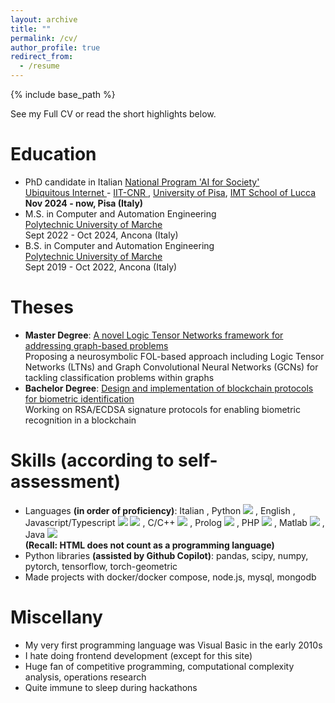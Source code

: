 ```yaml
---
layout: archive
title: ""
permalink: /cv/
author_profile: true
redirect_from:
  - /resume
---
```


{% include base_path %}

See my <a class = "btn btn--inverse" style = "text-decoration:none" href = "/files/cv_vito_scaraggi.pdf">Full CV</a> or read the short highlights below.

Education
======
* PhD candidate in Italian <a href = "https://phd-ai-society.di.unipi.it/en/">National Program 'AI for Society'</a>
<br> <a href = "https://ui.iit.cnr.it/en/"> Ubiquitous Internet </a> - <a href = "https://www.iit.cnr.it/en/"> IIT-CNR </a>, <a href = "https://www.unipi.it/index.php/english"> University of Pisa</a>, <a href = "https://www.imtlucca.it/en">IMT School of Lucca</a> 
<br> <b> Nov 2024 - now, Pisa (Italy)</b>
* M.S. in Computer and Automation Engineering
<br> <a href = "https://www.univpm.it/Entra/Universita_Politecnica_delle_Marche_Home/L/1"> Polytechnic University of Marche </a>
<br> Sept 2022 - Oct 2024, Ancona (Italy)
* B.S. in Computer and Automation Engineering
<br> <a href = "https://www.univpm.it/Entra/Universita_Politecnica_delle_Marche_Home/L/1"> Polytechnic University of Marche </a>
<br> Sept 2019 - Oct 2022, Ancona (Italy)

Theses
====== 
* <b>Master Degree</b>: <a href = "https://tesi.univpm.it/handle/20.500.12075/19225">A novel Logic Tensor Networks framework for addressing graph-based problems</a>
<br> Proposing a neurosymbolic FOL-based approach including Logic Tensor Networks (LTNs) and Graph Convolutional Neural Networks (GCNs) for tackling classification problems within graphs
* <b>Bachelor Degree</b>: <a href = "https://tesi.univpm.it/handle/20.500.12075/10904">Design and implementation of blockchain protocols for biometric identification</a>
<br> Working on RSA/ECDSA signature protocols for enabling biometric recognition in a blockchain

Skills (according to self-assessment)
======
* Languages <b>(in order of proficiency)</b>: Italian <span class="fi fi-it devicon"></span>, Python 
            <img class = "devicon" src="https://cdn.jsdelivr.net/gh/devicons/devicon@latest/icons/python/python-original.svg" />
          , English <span class="fi fi-gb devicon"></span>, Javascript/Typescript <img class = "devicon" src="https://cdn.jsdelivr.net/gh/devicons/devicon@latest/icons/javascript/javascript-original.svg" />
            <img class ="devicon" src="https://cdn.jsdelivr.net/gh/devicons/devicon@latest/icons/typescript/typescript-original.svg" />
          , C/C++ 
            <img class = "devicon" src="https://cdn.jsdelivr.net/gh/devicons/devicon@latest/icons/cplusplus/cplusplus-original.svg" />
          , Prolog 
            <img class = "devicon" src="https://cdn.jsdelivr.net/gh/devicons/devicon@latest/icons/prolog/prolog-original.svg" />
          , PHP 
            <img class = "devicon" src="https://cdn.jsdelivr.net/gh/devicons/devicon@latest/icons/php/php-original.svg" />
          , Matlab 
            <img class = "devicon" src="https://cdn.jsdelivr.net/gh/devicons/devicon@latest/icons/matlab/matlab-original.svg" />
          , Java 
            <img class = "devicon" src="https://cdn.jsdelivr.net/gh/devicons/devicon@latest/icons/java/java-original.svg" />
          <br>
<b>(Recall: HTML does not count as a programming language)</b>
* Python libraries <b>(assisted by Github Copilot)</b>: pandas, scipy, numpy, pytorch, tensorflow, torch-geometric
* Made projects with docker/docker compose, node.js, mysql, mongodb

Miscellany
======
* My very first programming language was Visual Basic in the early 2010s
* I hate doing frontend development (except for this site)
* Huge fan of competitive programming, computational complexity analysis, operations research
* Quite immune to sleep during hackathons